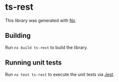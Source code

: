 # ts-rest

This library was generated with [Nx](https://nx.dev).

## Building

Run `nx build ts-rest` to build the library.

## Running unit tests

Run `nx test ts-rest` to execute the unit tests via [Jest](https://jestjs.io).
